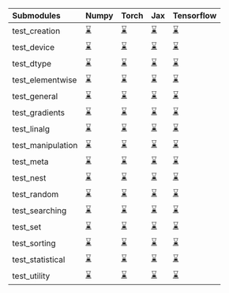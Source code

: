 | Submodules        | Numpy                                                                                                                           | Torch                                                                                                                           | Jax                                                                                                                             | Tensorflow                                                                                                                      |
|:------------------|:--------------------------------------------------------------------------------------------------------------------------------|:--------------------------------------------------------------------------------------------------------------------------------|:--------------------------------------------------------------------------------------------------------------------------------|:--------------------------------------------------------------------------------------------------------------------------------|
| test_creation     | <a href="https://github.com/unifyai/ivy/runs/8034204801?check_suite_focus=true" rel="noopener noreferrer" target="_blank">⌛</a> | <a href="https://github.com/unifyai/ivy/runs/8034206548?check_suite_focus=true" rel="noopener noreferrer" target="_blank">⌛</a> | <a href="https://github.com/unifyai/ivy/runs/8034208519?check_suite_focus=true" rel="noopener noreferrer" target="_blank">⌛</a> | <a href="https://github.com/unifyai/ivy/runs/8034211044?check_suite_focus=true" rel="noopener noreferrer" target="_blank">⌛</a> |
| test_device       | <a href="https://github.com/unifyai/ivy/runs/8034204933?check_suite_focus=true" rel="noopener noreferrer" target="_blank">⌛</a> | <a href="https://github.com/unifyai/ivy/runs/8034206660?check_suite_focus=true" rel="noopener noreferrer" target="_blank">⌛</a> | <a href="https://github.com/unifyai/ivy/runs/8034208638?check_suite_focus=true" rel="noopener noreferrer" target="_blank">⌛</a> | <a href="https://github.com/unifyai/ivy/runs/8034211169?check_suite_focus=true" rel="noopener noreferrer" target="_blank">⌛</a> |
| test_dtype        | <a href="https://github.com/unifyai/ivy/runs/8034205034?check_suite_focus=true" rel="noopener noreferrer" target="_blank">⌛</a> | <a href="https://github.com/unifyai/ivy/runs/8034206754?check_suite_focus=true" rel="noopener noreferrer" target="_blank">⌛</a> | <a href="https://github.com/unifyai/ivy/runs/8034208779?check_suite_focus=true" rel="noopener noreferrer" target="_blank">⌛</a> | <a href="https://github.com/unifyai/ivy/runs/8034211339?check_suite_focus=true" rel="noopener noreferrer" target="_blank">⌛</a> |
| test_elementwise  | <a href="https://github.com/unifyai/ivy/runs/8034205149?check_suite_focus=true" rel="noopener noreferrer" target="_blank">⌛</a> | <a href="https://github.com/unifyai/ivy/runs/8034206830?check_suite_focus=true" rel="noopener noreferrer" target="_blank">⌛</a> | <a href="https://github.com/unifyai/ivy/runs/8034208908?check_suite_focus=true" rel="noopener noreferrer" target="_blank">⌛</a> | <a href="https://github.com/unifyai/ivy/runs/8034211485?check_suite_focus=true" rel="noopener noreferrer" target="_blank">⌛</a> |
| test_general      | <a href="https://github.com/unifyai/ivy/runs/8034205246?check_suite_focus=true" rel="noopener noreferrer" target="_blank">⌛</a> | <a href="https://github.com/unifyai/ivy/runs/8034206933?check_suite_focus=true" rel="noopener noreferrer" target="_blank">⌛</a> | <a href="https://github.com/unifyai/ivy/runs/8034209067?check_suite_focus=true" rel="noopener noreferrer" target="_blank">⌛</a> | <a href="https://github.com/unifyai/ivy/runs/8034211577?check_suite_focus=true" rel="noopener noreferrer" target="_blank">⌛</a> |
| test_gradients    | <a href="https://github.com/unifyai/ivy/runs/8034205364?check_suite_focus=true" rel="noopener noreferrer" target="_blank">⌛</a> | <a href="https://github.com/unifyai/ivy/runs/8034207044?check_suite_focus=true" rel="noopener noreferrer" target="_blank">⌛</a> | <a href="https://github.com/unifyai/ivy/runs/8034209294?check_suite_focus=true" rel="noopener noreferrer" target="_blank">⌛</a> | <a href="https://github.com/unifyai/ivy/runs/8034211710?check_suite_focus=true" rel="noopener noreferrer" target="_blank">⌛</a> |
| test_linalg       | <a href="https://github.com/unifyai/ivy/runs/8034205477?check_suite_focus=true" rel="noopener noreferrer" target="_blank">⌛</a> | <a href="https://github.com/unifyai/ivy/runs/8034207221?check_suite_focus=true" rel="noopener noreferrer" target="_blank">⌛</a> | <a href="https://github.com/unifyai/ivy/runs/8034209546?check_suite_focus=true" rel="noopener noreferrer" target="_blank">⌛</a> | <a href="https://github.com/unifyai/ivy/runs/8034211821?check_suite_focus=true" rel="noopener noreferrer" target="_blank">⌛</a> |
| test_manipulation | <a href="https://github.com/unifyai/ivy/runs/8034205586?check_suite_focus=true" rel="noopener noreferrer" target="_blank">⌛</a> | <a href="https://github.com/unifyai/ivy/runs/8034207364?check_suite_focus=true" rel="noopener noreferrer" target="_blank">⌛</a> | <a href="https://github.com/unifyai/ivy/runs/8034209720?check_suite_focus=true" rel="noopener noreferrer" target="_blank">⌛</a> | <a href="https://github.com/unifyai/ivy/runs/8034211933?check_suite_focus=true" rel="noopener noreferrer" target="_blank">⌛</a> |
| test_meta         | <a href="https://github.com/unifyai/ivy/runs/8034205703?check_suite_focus=true" rel="noopener noreferrer" target="_blank">⌛</a> | <a href="https://github.com/unifyai/ivy/runs/8034207462?check_suite_focus=true" rel="noopener noreferrer" target="_blank">⌛</a> | <a href="https://github.com/unifyai/ivy/runs/8034209918?check_suite_focus=true" rel="noopener noreferrer" target="_blank">⌛</a> | <a href="https://github.com/unifyai/ivy/runs/8034212027?check_suite_focus=true" rel="noopener noreferrer" target="_blank">⌛</a> |
| test_nest         | <a href="https://github.com/unifyai/ivy/runs/8034205808?check_suite_focus=true" rel="noopener noreferrer" target="_blank">⌛</a> | <a href="https://github.com/unifyai/ivy/runs/8034207563?check_suite_focus=true" rel="noopener noreferrer" target="_blank">⌛</a> | <a href="https://github.com/unifyai/ivy/runs/8034210058?check_suite_focus=true" rel="noopener noreferrer" target="_blank">⌛</a> | <a href="https://github.com/unifyai/ivy/runs/8034212145?check_suite_focus=true" rel="noopener noreferrer" target="_blank">⌛</a> |
| test_random       | <a href="https://github.com/unifyai/ivy/runs/8034205937?check_suite_focus=true" rel="noopener noreferrer" target="_blank">⌛</a> | <a href="https://github.com/unifyai/ivy/runs/8034207672?check_suite_focus=true" rel="noopener noreferrer" target="_blank">⌛</a> | <a href="https://github.com/unifyai/ivy/runs/8034210198?check_suite_focus=true" rel="noopener noreferrer" target="_blank">⌛</a> | <a href="https://github.com/unifyai/ivy/runs/8034212309?check_suite_focus=true" rel="noopener noreferrer" target="_blank">⌛</a> |
| test_searching    | <a href="https://github.com/unifyai/ivy/runs/8034206033?check_suite_focus=true" rel="noopener noreferrer" target="_blank">⌛</a> | <a href="https://github.com/unifyai/ivy/runs/8034207816?check_suite_focus=true" rel="noopener noreferrer" target="_blank">⌛</a> | <a href="https://github.com/unifyai/ivy/runs/8034210307?check_suite_focus=true" rel="noopener noreferrer" target="_blank">⌛</a> | <a href="https://github.com/unifyai/ivy/runs/8034212448?check_suite_focus=true" rel="noopener noreferrer" target="_blank">⌛</a> |
| test_set          | <a href="https://github.com/unifyai/ivy/runs/8034206112?check_suite_focus=true" rel="noopener noreferrer" target="_blank">⌛</a> | <a href="https://github.com/unifyai/ivy/runs/8034207935?check_suite_focus=true" rel="noopener noreferrer" target="_blank">⌛</a> | <a href="https://github.com/unifyai/ivy/runs/8034210418?check_suite_focus=true" rel="noopener noreferrer" target="_blank">⌛</a> | <a href="https://github.com/unifyai/ivy/runs/8034212656?check_suite_focus=true" rel="noopener noreferrer" target="_blank">⌛</a> |
| test_sorting      | <a href="https://github.com/unifyai/ivy/runs/8034206225?check_suite_focus=true" rel="noopener noreferrer" target="_blank">⌛</a> | <a href="https://github.com/unifyai/ivy/runs/8034208086?check_suite_focus=true" rel="noopener noreferrer" target="_blank">⌛</a> | <a href="https://github.com/unifyai/ivy/runs/8034210529?check_suite_focus=true" rel="noopener noreferrer" target="_blank">⌛</a> | <a href="https://github.com/unifyai/ivy/runs/8034212777?check_suite_focus=true" rel="noopener noreferrer" target="_blank">⌛</a> |
| test_statistical  | <a href="https://github.com/unifyai/ivy/runs/8034206350?check_suite_focus=true" rel="noopener noreferrer" target="_blank">⌛</a> | <a href="https://github.com/unifyai/ivy/runs/8034208213?check_suite_focus=true" rel="noopener noreferrer" target="_blank">⌛</a> | <a href="https://github.com/unifyai/ivy/runs/8034210652?check_suite_focus=true" rel="noopener noreferrer" target="_blank">⌛</a> | <a href="https://github.com/unifyai/ivy/runs/8034212910?check_suite_focus=true" rel="noopener noreferrer" target="_blank">⌛</a> |
| test_utility      | <a href="https://github.com/unifyai/ivy/runs/8034206450?check_suite_focus=true" rel="noopener noreferrer" target="_blank">⌛</a> | <a href="https://github.com/unifyai/ivy/runs/8034208387?check_suite_focus=true" rel="noopener noreferrer" target="_blank">⌛</a> | <a href="https://github.com/unifyai/ivy/runs/8034210853?check_suite_focus=true" rel="noopener noreferrer" target="_blank">⌛</a> | <a href="https://github.com/unifyai/ivy/runs/8034213038?check_suite_focus=true" rel="noopener noreferrer" target="_blank">⌛</a> |